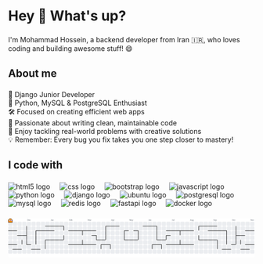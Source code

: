 <h1 align="left">Hey 👋 What's up?</h1>

###

<p align="left">I'm Mohammad Hossein, a backend developer from Iran 🇮🇷, who loves coding and building awesome stuff! 😄</p>

###

<h2 align="left">About me</h2>

###

<p align="left">🚀 Django Junior Developer  <br>🐍 Python, MySQL & PostgreSQL Enthusiast  <br>🛠 Focused on creating efficient web apps  <br>🧹 Passionate about writing clean, maintainable code  <br>🧩 Enjoy tackling real-world problems with creative solutions  <br>💡 Remember: Every bug you fix takes you one step closer to mastery!</p>

###

<h2 align="left">I code with</h2>

###

<div align="left">
  <img src="https://cdn.jsdelivr.net/gh/devicons/devicon/icons/html5/html5-original.svg" height="40" alt="html5 logo"  />
  <img width="12" />
  <img src="https://cdn.jsdelivr.net/gh/devicons/devicon/icons/css3/css3-original.svg" height="40" alt="css logo"  />
  <img width="12" />
  <img src="https://cdn.jsdelivr.net/gh/devicons/devicon/icons/bootstrap/bootstrap-original.svg" height="40" alt="bootstrap logo"  />
  <img width="12" />
  <img src="https://cdn.jsdelivr.net/gh/devicons/devicon/icons/javascript/javascript-original.svg" height="40" alt="javascript logo"  />
  <img width="12" />
  <img src="https://cdn.jsdelivr.net/gh/devicons/devicon/icons/python/python-original.svg" height="40" alt="python logo"  />
  <img width="12" />
  <img src="https://cdn.jsdelivr.net/gh/devicons/devicon/icons/django/django-plain.svg" height="40" alt="django logo"  />
  <img width="12" />
  <img src="https://cdn.jsdelivr.net/gh/devicons/devicon/icons/ubuntu/ubuntu-plain.svg" height="40" alt="ubuntu logo"  />
  <img width="12" />
  <img src="https://cdn.jsdelivr.net/gh/devicons/devicon/icons/postgresql/postgresql-original.svg" height="40" alt="postgresql logo"  />
  <img width="12" />
  <img src="https://cdn.jsdelivr.net/gh/devicons/devicon/icons/mysql/mysql-original.svg" height="40" alt="mysql logo"  />
  <img width="12" />
  <img src="https://cdn.jsdelivr.net/gh/devicons/devicon/icons/redis/redis-original.svg" height="40" alt="redis logo"  />
  <img width="12" />
  <img src="https://cdn.jsdelivr.net/gh/devicons/devicon/icons/fastapi/fastapi-original.svg" height="40" alt="fastapi logo"  />
  <img width="12" />
  <img src="https://cdn.jsdelivr.net/gh/devicons/devicon/icons/docker/docker-original.svg" height="40" alt="docker logo"  />
</div>

###

<picture>
  <source media="(prefers-color-scheme: dark)" srcset="https://raw.githubusercontent.com/mhghasri/mhghasri/output/pacman-contribution-graph-dark.svg">
  <source media="(prefers-color-scheme: light)" srcset="https://raw.githubusercontent.com/mhghasri/mhghasri/output/pacman-contribution-graph.svg">
  <img alt="pacman contribution graph" src="https://raw.githubusercontent.com/mhghasri/mhghasri/output/pacman-contribution-graph.svg">
</picture>


###

